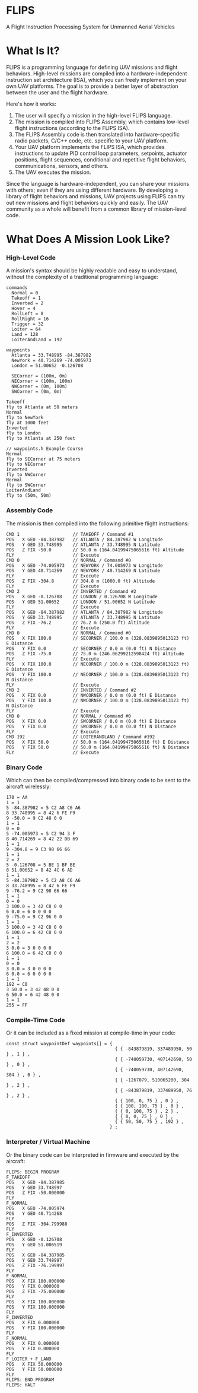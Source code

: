 # FLIPS #

A Flight Instruction Processing System for Unmanned Aerial Vehicles

# What Is It? #

FLIPS is a programming language for defining UAV missions and flight behaviors. High-level missions are compiled into a hardware-independent instruction set architecture (ISA), which you can freely implement on your own UAV platforms. The goal is to provide a better layer of abstraction between the user and the flight hardware.

Here's how it works:

  1. The user will specify a mission in the high-level FLIPS language.
  1. The mission is compiled into FLIPS Assembly, which contains low-level flight instructions (according to the FLIPS ISA).
  1. The FLIPS Assembly code is then translated into hardware-specific radio packets, C/C++ code, etc. specific to your UAV platform.
  1. Your UAV platform implements the FLIPS ISA, which provides instructions to update PID control loop parameters, setpoints, actuator positions, flight sequences, conditional and repetitive flight behaviors, communications, sensors, and others.
  1. The UAV executes the mission.

Since the language is hardware-independent, you can share your missions with others; even if they are using different hardware. By developing a library of flight behaviors and missions, UAV projects using FLIPS can try out new missions and flight behaviors quickly and easily. The UAV community as a whole will benefit from a common library of mission-level code.

# What Does A Mission Look Like? #

### High-Level Code ###

A mission's syntax should be highly readable and easy to understand, without the complexity of a traditional programming language:

```
commands
  Normal = 0
  Takeoff = 1
  Inverted = 2
  Hover = 4
  RollLeft = 8
  RollRight = 16
  Trigger = 32
  Loiter = 64
  Land = 128
  LoiterAndLand = 192

waypoints
  Atlanta = 33.748995 -84.387982
  NewYork = 40.714269 -74.005973
  London = 51.00652 -0.126708

  SECorner = (100m, 0m)
  NECorner = (100m, 100m)
  NWCorner = (0m, 100m)
  SWCorner = (0m, 0m)

Takeoff
fly to Atlanta at 50 meters
Normal
fly to NewYork
fly at 1000 feet
Inverted
fly to London
fly to Atlanta at 250 feet

// waypoints.h Example Course
Normal
fly to SECorner at 75 meters
fly to NECorner
Inverted
fly to NWCorner
Normal
fly to SWCorner
LoiterAndLand
fly to (50m, 50m)
```

### Assembly Code ###

The mission is then compiled into the following primitive flight instructions:

```
CMD 1                    // TAKEOFF / Command #1
POS   X GEO -84.387982   // ATLANTA / 84.387982 W Longitude
POS   Y GEO 33.748995    // ATLANTA / 33.748995 N Latitude
POS   Z FIX -50.0        // 50.0 m (164.04199475065616 ft) Altitude
FLY                      // Execute
CMD 0                    // NORMAL / Command #0
POS   X GEO -74.005973   // NEWYORK / 74.005973 W Longitude
POS   Y GEO 40.714269    // NEWYORK / 40.714269 N Latitude
FLY                      // Execute
POS   Z FIX -304.8       // 304.8 m (1000.0 ft) Altitude
FLY                      // Execute
CMD 2                    // INVERTED / Command #2
POS   X GEO -0.126708    // LONDON / 0.126708 W Longitude
POS   Y GEO 51.00652     // LONDON / 51.00652 N Latitude
FLY                      // Execute
POS   X GEO -84.387982   // ATLANTA / 84.387982 W Longitude
POS   Y GEO 33.748995    // ATLANTA / 33.748995 N Latitude
POS   Z FIX -76.2        // 76.2 m (250.0 ft) Altitude
FLY                      // Execute
CMD 0                    // NORMAL / Command #0
POS   X FIX 100.0        // SECORNER / 100.0 m (328.0839895013123 ft) E Distance
POS   Y FIX 0.0          // SECORNER / 0.0 m (0.0 ft) N Distance
POS   Z FIX -75.0        // 75.0 m (246.06299212598424 ft) Altitude
FLY                      // Execute
POS   X FIX 100.0        // NECORNER / 100.0 m (328.0839895013123 ft) E Distance
POS   Y FIX 100.0        // NECORNER / 100.0 m (328.0839895013123 ft) N Distance
FLY                      // Execute
CMD 2                    // INVERTED / Command #2
POS   X FIX 0.0          // NWCORNER / 0.0 m (0.0 ft) E Distance
POS   Y FIX 100.0        // NWCORNER / 100.0 m (328.0839895013123 ft) N Distance
FLY                      // Execute
CMD 0                    // NORMAL / Command #0
POS   X FIX 0.0          // SWCORNER / 0.0 m (0.0 ft) E Distance
POS   Y FIX 0.0          // SWCORNER / 0.0 m (0.0 ft) N Distance
FLY                      // Execute
CMD 192                  // LOITERANDLAND / Command #192
POS   X FIX 50.0         // 50.0 m (164.04199475065616 ft) E Distance
POS   Y FIX 50.0         // 50.0 m (164.04199475065616 ft) N Distance
FLY                      // Execute
```

### Binary Code ###

Which can then be compiled/compressed into binary code to be sent to the aircraft wirelessly:

```
170 = AA
1 = 1
5 -84.387982 = 5 C2 A8 C6 A6
8 33.748995 = 8 42 6 FE F9
9 -50.0 = 9 C2 48 0 0
1 = 1
0 = 0
5 -74.005973 = 5 C2 94 3 F
8 40.714269 = 8 42 22 DB 69
1 = 1
9 -304.8 = 9 C3 98 66 66
1 = 1
2 = 2
5 -0.126708 = 5 BE 1 BF BE
8 51.00652 = 8 42 4C 6 AD
1 = 1
5 -84.387982 = 5 C2 A8 C6 A6
8 33.748995 = 8 42 6 FE F9
9 -76.2 = 9 C2 98 66 66
1 = 1
0 = 0
3 100.0 = 3 42 C8 0 0
6 0.0 = 6 0 0 0 0
9 -75.0 = 9 C2 96 0 0
1 = 1
3 100.0 = 3 42 C8 0 0
6 100.0 = 6 42 C8 0 0
1 = 1
2 = 2
3 0.0 = 3 0 0 0 0
6 100.0 = 6 42 C8 0 0
1 = 1
0 = 0
3 0.0 = 3 0 0 0 0
6 0.0 = 6 0 0 0 0
1 = 1
192 = C0
3 50.0 = 3 42 48 0 0
6 50.0 = 6 42 48 0 0
1 = 1
255 = FF
```

### Compile-Time Code ###

Or it can be included as a fixed mission at compile-time in your code:

```
const struct waypointDef waypoints[] = {
                                         { { -843879819, 337489950, 50 } , 1 } ,
                                         { { -740059730, 407142690, 50 } , 0 } ,
                                         { { -740059730, 407142690, 304 } , 0 } ,
                                         { { -1267079, 510065200, 304 } , 2 } ,
                                         { { -843879819, 337489950, 76 } , 2 } ,
                                         { { 100, 0, 75 } , 0 } ,
                                         { { 100, 100, 75 } , 0 } ,
                                         { { 0, 100, 75 } , 2 } ,
                                         { { 0, 0, 75 } , 0 } ,
                                         { { 50, 50, 75 } , 192 } ,
                                       } ;
```

### Interpreter / Virtual Machine ###

Or the binary code can be interpreted in firmware and executed by the aircraft:

```
FLIPS: BEGIN PROGRAM
F_TAKEOFF
POS   X GEO -84.387985
POS   Y GEO 33.748997
POS   Z FIX -50.000000
FLY
F_NORMAL
POS   X GEO -74.005974
POS   Y GEO 40.714268
FLY
POS   Z FIX -304.799988
FLY
F_INVERTED
POS   X GEO -0.126708
POS   Y GEO 51.006519
FLY
POS   X GEO -84.387985
POS   Y GEO 33.748997
POS   Z FIX -76.199997
FLY
F_NORMAL
POS   X FIX 100.000000
POS   Y FIX 0.000000
POS   Z FIX -75.000000
FLY
POS   X FIX 100.000000
POS   Y FIX 100.000000
FLY
F_INVERTED
POS   X FIX 0.000000
POS   Y FIX 100.000000
FLY
F_NORMAL
POS   X FIX 0.000000
POS   Y FIX 0.000000
FLY
F_LOITER + F_LAND
POS   X FIX 50.000000
POS   Y FIX 50.000000
FLY
FLIPS: END PROGRAM
FLIPS: HALT
```